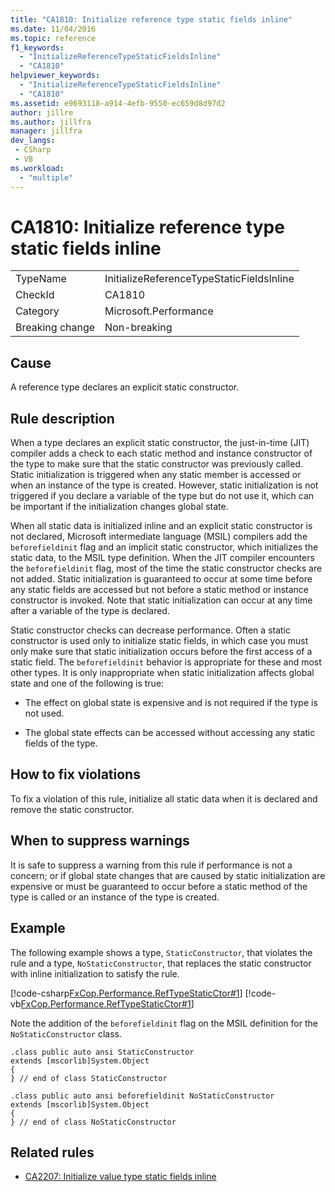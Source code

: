 ```yaml
---
title: "CA1810: Initialize reference type static fields inline"
ms.date: 11/04/2016
ms.topic: reference
f1_keywords:
  - "InitializeReferenceTypeStaticFieldsInline"
  - "CA1810"
helpviewer_keywords:
  - "InitializeReferenceTypeStaticFieldsInline"
  - "CA1810"
ms.assetid: e9693118-a914-4efb-9550-ec659d8d97d2
author: jillre
ms.author: jillfra
manager: jillfra
dev_langs:
 - CSharp
 - VB
ms.workload:
  - "multiple"
---
```

# CA1810: Initialize reference type static fields inline

|||
|-|-|
|TypeName|InitializeReferenceTypeStaticFieldsInline|
|CheckId|CA1810|
|Category|Microsoft.Performance|
|Breaking change|Non-breaking|

## Cause
A reference type declares an explicit static constructor.

## Rule description
When a type declares an explicit static constructor, the just-in-time (JIT) compiler adds a check to each static method and instance constructor of the type to make sure that the static constructor was previously called. Static initialization is triggered when any static member is accessed or when an instance of the type is created. However, static initialization is not triggered if you declare a variable of the type but do not use it, which can be important if the initialization changes global state.

When all static data is initialized inline and an explicit static constructor is not declared, Microsoft intermediate language (MSIL) compilers add the `beforefieldinit` flag and an implicit static constructor, which initializes the static data, to the MSIL type definition. When the JIT compiler encounters the `beforefieldinit` flag, most of the time the static constructor checks are not added. Static initialization is guaranteed to occur at some time before any static fields are accessed but not before a static method or instance constructor is invoked. Note that static initialization can occur at any time after a variable of the type is declared.

Static constructor checks can decrease performance. Often a static constructor is used only to initialize static fields, in which case you must only make sure that static initialization occurs before the first access of a static field. The `beforefieldinit` behavior is appropriate for these and most other types. It is only inappropriate when static initialization affects global state and one of the following is true:

- The effect on global state is expensive and is not required if the type is not used.

- The global state effects can be accessed without accessing any static fields of the type.

## How to fix violations
To fix a violation of this rule, initialize all static data when it is declared and remove the static constructor.

## When to suppress warnings
It is safe to suppress a warning from this rule if performance is not a concern; or if global state changes that are caused by static initialization are expensive or must be guaranteed to occur before a static method of the type is called or an instance of the type is created.

## Example

The following example shows a type, `StaticConstructor`, that violates the rule and a type, `NoStaticConstructor`, that replaces the static constructor with inline initialization to satisfy the rule.

[!code-csharp[FxCop.Performance.RefTypeStaticCtor#1](../code-quality/codesnippet/CSharp/ca1810-initialize-reference-type-static-fields-inline_1.cs)]
[!code-vb[FxCop.Performance.RefTypeStaticCtor#1](../code-quality/codesnippet/VisualBasic/ca1810-initialize-reference-type-static-fields-inline_1.vb)]

Note the addition of the `beforefieldinit` flag on the MSIL definition for the `NoStaticConstructor` class.

```
.class public auto ansi StaticConstructor
extends [mscorlib]System.Object
{
} // end of class StaticConstructor

.class public auto ansi beforefieldinit NoStaticConstructor
extends [mscorlib]System.Object
{
} // end of class NoStaticConstructor
```

## Related rules

- [CA2207: Initialize value type static fields inline](../code-quality/ca2207.md)
